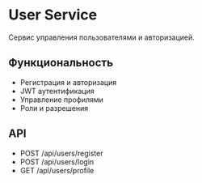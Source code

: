 # User Service

Сервис управления пользователями и авторизацией.

## Функциональность

- Регистрация и авторизация
- JWT аутентификация
- Управление профилями
- Роли и разрешения

## API

- POST /api/users/register
- POST /api/users/login
- GET /api/users/profile 